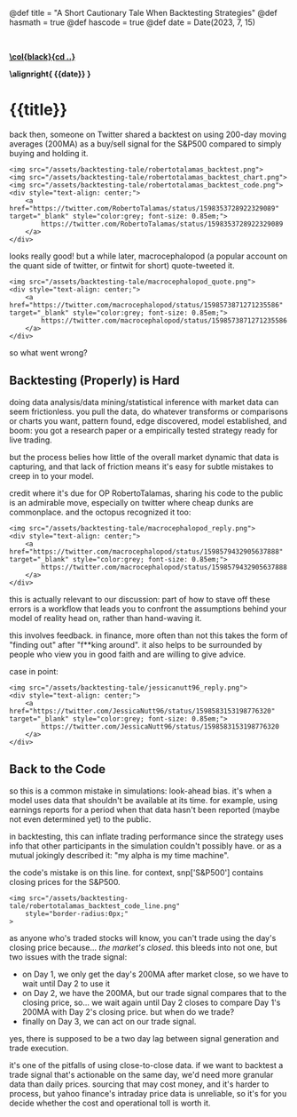 @def title = "A Short Cautionary Tale When Backtesting Strategies"
@def hasmath = true
@def hascode = true
@def date = Date(2023, 7, 15)

&#8287;
&#8287;

**[\col{black}{cd ..}](/)**

**\alignright{ {{date}} }**

# {{title}}

back then, someone on Twitter shared a backtest on using 200-day moving averages (200MA) as a buy/sell signal for the S&P500 compared to simply buying and holding it.

~~~
<img src="/assets/backtesting-tale/robertotalamas_backtest.png">
<img src="/assets/backtesting-tale/robertotalamas_backtest_chart.png">
<img src="/assets/backtesting-tale/robertotalamas_backtest_code.png">
<div style="text-align: center;">
    <a href="https://twitter.com/RobertoTalamas/status/1598353728922329089" target="_blank" style="color:grey; font-size: 0.85em;">
        https://twitter.com/RobertoTalamas/status/1598353728922329089
    </a>
</div>
~~~

looks really good! but a while later, macrocephalopod (a popular account on the quant side
of twitter, or fintwit for short) quote-tweeted it.

~~~
<img src="/assets/backtesting-tale/macrocephalopod_quote.png">
<div style="text-align: center;">
    <a href="https://twitter.com/macrocephalopod/status/1598573871271235586" target="_blank" style="color:grey; font-size: 0.85em;">
        https://twitter.com/macrocephalopod/status/1598573871271235586
    </a>
</div>
~~~

so what went wrong?

## Backtesting (Properly) is Hard

doing data analysis/data mining/statistical inference with market data can seem frictionless. 
you pull the data, do whatever transforms or comparisons or charts you want, pattern found, edge discovered, model established, and boom: you got a research paper or a empirically tested strategy ready for live trading.

but the process belies how little of the overall market dynamic that data is capturing, and that lack of friction means it's easy for subtle mistakes to creep in to your model.

credit where it's due for OP RobertoTalamas, sharing his code to the public is an admirable move, 
especially on twitter where cheap dunks are commonplace. and the octopus recognized it too:

~~~
<img src="/assets/backtesting-tale/macrocephalopod_reply.png">
<div style="text-align: center;">
    <a href="https://twitter.com/macrocephalopod/status/1598579432905637888" target="_blank" style="color:grey; font-size: 0.85em;">
        https://twitter.com/macrocephalopod/status/1598579432905637888
    </a>
</div>
~~~

this is actually relevant to our discussion: part of how to stave off these errors is a workflow that leads you to confront the assumptions behind your model of reality head on, rather than hand-waving it.

this involves feedback. in finance, more often than not this takes the form of "finding out" after "f**king around". it also helps to be surrounded by people who view you in good faith and are willing to give advice.

case in point:

~~~
<img src="/assets/backtesting-tale/jessicanutt96_reply.png">
<div style="text-align: center;">
    <a href="https://twitter.com/JessicaNutt96/status/1598583153198776320" target="_blank" style="color:grey; font-size: 0.85em;">
        https://twitter.com/JessicaNutt96/status/1598583153198776320
    </a>
</div>
~~~

## Back to the Code

so this is a common mistake in simulations: look-ahead bias.
it's when a model uses data that shouldn't be available at its time. for example, 
using earnings reports for a period when that data hasn't been reported (maybe not even determined yet) to the public.

in backtesting, this can inflate trading performance since the strategy uses info that other participants
in the simulation couldn't possibly have. or as a mutual jokingly described it: "my alpha is my time machine".

the code's mistake is on this line. for context, snp['S&P500'] contains closing prices for the S&P500.

~~~
<img src="/assets/backtesting-tale/robertotalamas_backtest_code_line.png"
    style="border-radius:0px;"
>
~~~

as anyone who's traded stocks will know, you can't trade using the day's closing price because... _the market's closed_.
this bleeds into not one, but two issues with the trade signal:
- on Day 1, we only get the day's 200MA after market close, so we have to wait until Day 2 to use it
- on Day 2, we have the 200MA, but our trade signal compares that to the closing price, so... we wait again until Day 2 closes to compare Day 1's 200MA with Day 2's closing price. but when do we trade?
- finally on Day 3, we can act on our trade signal.

yes, there is supposed to be a two day lag between signal generation and trade execution. 

it's one of the pitfalls of using close-to-close data. if we want to backtest a trade signal that's actionable on the same day,
we'd need more granular data than daily prices. sourcing that may cost money, and it's harder to process, 
but yahoo finance's intraday price data is unreliable, so it's for you decide whether the cost and operational toll is worth it.